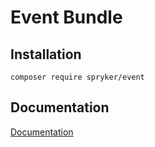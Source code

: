 # Event Bundle

## Installation

```
composer require spryker/event
```

## Documentation

[Documentation](https://spryker.github.io)
